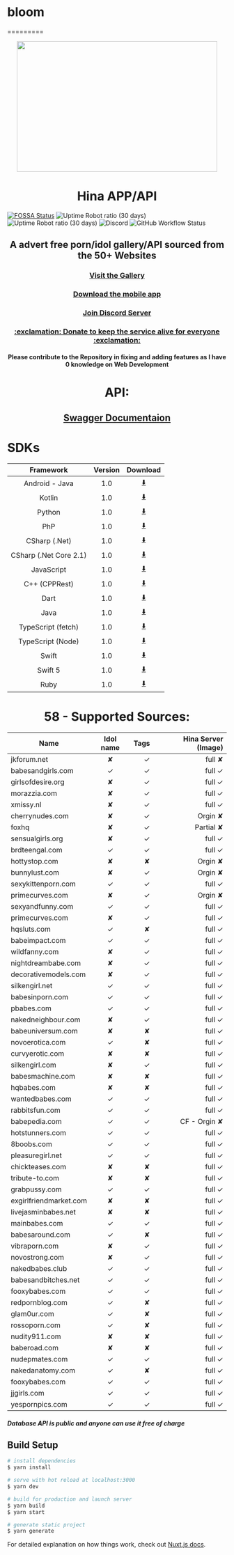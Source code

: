 
# bloom
=========
<a href="https://app.ixil.cc">
   <p align="center">
      <img width="460" height="300" src="https://repository-images.githubusercontent.com/270517085/193a0f80-c07a-11ea-8164-c6cfb5cd92d0" />  
   </p>
</a>

<h1 align="center">
  Hina APP/API
  
</h1>

[![FOSSA Status](https://app.fossa.com/api/projects/git%2Bgithub.com%2Fixilia%2Fhina.svg?type=small)](https://app.fossa.com/projects/git%2Bgithub.com%2Fixilia%2Fhina?ref=badge_small) ![Uptime Robot ratio (30 days)](https://img.shields.io/uptimerobot/ratio/m785771901-f2303c39f2f953cb089f79de?label=Web%20APP%20Uptime&style=for-the-badge) ![Uptime Robot ratio (30 days)](https://img.shields.io/uptimerobot/ratio/m785740725-973cd330b847899dc0fbd6d2?label=API%20Uptime&style=for-the-badge) ![Discord](https://img.shields.io/discord/740741623389880380?color=%23005cb2&label=Discord&style=for-the-badge) ![GitHub Workflow Status](https://img.shields.io/github/workflow/status/ixilia/hina/test?style=for-the-badge)

<h2 align="center">
  A advert free porn/idol gallery/API sourced from the 50+ Websites
</h2>

<h3 align="center"  >
  <a href="https://app.ixil.cc">Visit the Gallery</a>
</h3>

<h3 align="center"  >
  <a href="https://github.com/RobbWatershed/GalleryCherry">Download the mobile app</a>
</h3>

<h3 align="center"  >
  <a href="https://discord.gg/TR7BS5z"> Join Discord Server</a>
</h3>

<h3 align="center"  >
  <a href="https://patreon.com/bloom_services"> :exclamation: Donate to keep the service alive for everyone :exclamation:</a>
</h3>

<h4 align="center">
  Please contribute to the Repository in fixing and adding features as I have 0 knowledge on Web Development 
</h4>

<h1 align="center">
  API:
</h1>
  <h2 align="center">
  <a href="https://app.swaggerhub.com/apis-docs/assintates/bloom/1.0#/">Swagger Documentaion</a>   
  </h2>
  <h1>
    SDKs
  </h1>
  
| Framework              |  Version    | Download| 
| :---------------------:|:-----------:| :-------:| 
| Android - Java         |   1.0       |   [:arrow_down:](https://cdn.discordapp.com/attachments/488810702190936075/743376504175460352/android-client-generated.zip)      |       
| Kotlin                 |   1.0       |   [:arrow_down:](https://cdn.discordapp.com/attachments/488810702190936075/743376972939526204/kotlin-client-generated.zip)         |     
| Python                 |   1.0       |   [:arrow_down:](https://cdn.discordapp.com/attachments/488810702190936075/743377219409412196/python-client-generated.zip)         |   
| PhP                    |   1.0       |   [:arrow_down:](https://cdn.discordapp.com/attachments/488810702190936075/743377521445437440/php-client-generated.zip)          |      
| CSharp (.Net)          |   1.0       |   [:arrow_down:](https://cdn.discordapp.com/attachments/488810702190936075/743377846910713966/csharp-client-generated.zip)         |    
| CSharp (.Net Core 2.1) |   1.0       |   [:arrow_down:](https://cdn.discordapp.com/attachments/488810702190936075/743378305755119646/csharp-dotnet2-client-generated.zip) |  
| JavaScript             |   1.0       |   [:arrow_down:](https://cdn.discordapp.com/attachments/488810702190936075/743379075669950474/javascript-client-generated.zip)     | 
| C++  (CPPRest)         |   1.0       |   [:arrow_down:](https://cdn.discordapp.com/attachments/488810702190936075/743378881381400624/cpprest-client-generated.zip)        | 
| Dart                   |   1.0       |   [:arrow_down:](https://cdn.discordapp.com/attachments/488810702190936075/743379333535498281/dart-client-generated.zip)           | 
| Java                   |   1.0       |   [:arrow_down:](https://cdn.discordapp.com/attachments/488810702190936075/743379634061705236/java-client-generated.zip)           | 
| TypeScript (fetch)   |   1.0       |   [:arrow_down:](https://cdn.discordapp.com/attachments/488810702190936075/743379918049640468/typescript-fetch-client-generated.zip) | 
| TypeScript (Node)    |   1.0       |   [:arrow_down:](https://cdn.discordapp.com/attachments/488810702190936075/743380254139088936/typescript-node-client-generated.zip)  | 
| Swift                |   1.0       |   [:arrow_down:](https://cdn.discordapp.com/attachments/488810702190936075/743380795854422066/swift-client-generated.zip)            | 
| Swift 5              |   1.0       | [:arrow_down:](https://cdn.discordapp.com/attachments/488810702190936075/743381030894960710/swift5-client-generated.zip)             |
| Ruby                   |   1.0       | [:arrow_down:](https://cdn.discordapp.com/attachments/488810702190936075/743380481646788668/ruby-client-generated.zip)             |
  
<h1 align="center">
  58 - Supported Sources: 
</h1>

| Name                  |  Idol name  | Tags  |  Hina Server (Image) |
| --------------------- |:-----------:| -----:|  -------------------:| 
| jkforum.net           |   ✘         |   ✓  |           full  ✘    |
| babesandgirls.com     |   ✓         |   ✓  |           full  ✓    |
| girlsofdesire.org     |   ✘         |   ✓  |           full  ✓    |
| morazzia.com          |   ✘         |   ✓  |           full  ✓    |
| xmissy.nl             |   ✘         |   ✓  |           full  ✓    |
| cherrynudes.com       |   ✘         |   ✓  |           Orgin  ✘   |
| foxhq                 |   ✘         |   ✓  |           Partial  ✘ |
| sensualgirls.org      |   ✘         |   ✓  |           full  ✓    |
| brdteengal.com        |   ✓         |   ✓  |           full   ✓   |
| hottystop.com         |   ✘         |   ✘  |           Orgin  ✘   |
| bunnylust.com         |   ✘         |   ✓  |           Orgin  ✘   |
| sexykittenporn.com    |   ✓         |   ✓  |           full  ✓    |
| primecurves.com       |   ✘         |   ✓  |           Orgin  ✘   |
| sexyandfunny.com      |   ✓         |   ✓  |           full   ✓   |
| primecurves.com       |   ✘         |   ✓  |           full   ✓   |
| hqsluts.com           |   ✓         |   ✘  |           full   ✓   |
| babeimpact.com        |   ✓         |   ✓  |           full   ✓   |
| wildfanny.com         |   ✘         |   ✓  |           full   ✓   |
| nightdreambabe.com    |   ✘         |   ✓  |           full   ✓   |
| decorativemodels.com  |   ✘         |   ✓  |           full   ✓   |
| silkengirl.net        |   ✓         |   ✓  |           full   ✓   |
| babesinporn.com       |   ✓         |   ✓  |           full   ✓   |
| pbabes.com            |   ✓         |   ✓  |           full   ✓   |
| nakedneighbour.com    |   ✘         |   ✓  |           full   ✓   |
| babeuniversum.com     |   ✘         |   ✘  |           full   ✓   |
| novoerotica.com       |   ✓         |   ✘  |           full   ✓   |
| curvyerotic.com       |   ✘         |   ✘  |           full   ✓   |
| silkengirl.com        |   ✘         |   ✓  |           full   ✓   |
| babesmachine.com      |   ✘         |   ✘  |           full   ✓   |
| hqbabes.com           |   ✘         |   ✘  |           full   ✓   |
| wantedbabes.com       |   ✓         |   ✓  |           full   ✓   |
| rabbitsfun.com        |   ✓         |   ✓  |           full   ✓   |
| babepedia.com         |   ✓         |   ✓  |    CF -   Orgin  ✘   |
| hotstunners.com       |   ✓         |   ✓  |           full   ✓   |
| 8boobs.com            |   ✓         |   ✓  |           full   ✓   |
| pleasuregirl.net      |   ✓         |   ✓  |           full   ✓   |
| chickteases.com       |   ✘         |   ✘  |           full   ✓   |
| tribute-to.com        |   ✘         |   ✘  |           full   ✓   |
| grabpussy.com         |   ✓         |   ✓  |           full   ✓   |
| exgirlfriendmarket.com|   ✘         |   ✘  |           full   ✓   |
| livejasminbabes.net   |   ✘         |   ✘  |           full   ✓   |
| mainbabes.com         |   ✓         |   ✓  |           full   ✓   |
| babesaround.com       |   ✓         |   ✘  |           full   ✓   |
| vibraporn.com         |   ✘         |   ✓  |           full   ✓   |
| novostrong.com        |   ✘         |   ✓  |           full   ✓   |
| nakedbabes.club       |   ✓         |   ✓  |           full   ✓   |
| babesandbitches.net   |   ✓         |   ✓  |           full   ✓   |
| fooxybabes.com        |   ✓         |   ✓  |           full   ✓   |
| redpornblog.com       |   ✓         |   ✘  |           full   ✓   |
| glam0ur.com           |   ✓         |   ✘  |           full   ✓   |
| rossoporn.com         |   ✓         |   ✘  |           full   ✓   |
| nudity911.com         |   ✘         |   ✘  |           full   ✓   |
| baberoad.com          |   ✘         |   ✘  |           full   ✓   |
| nudepmates.com        |   ✓         |   ✓  |           full   ✓   |
| nakedanatomy.com      |   ✓         |   ✘  |           full   ✓   |
| fooxybabes.com        |   ✓         |   ✓  |           full   ✓   |
| jjgirls.com           |   ✓         |   ✓  |           full   ✓   |
| yespornpics.com       |   ✓         |   ✓  |           full   ✓   |


##### Database API is public and anyone can use it free of charge 



## Build Setup

```bash
# install dependencies
$ yarn install

# serve with hot reload at localhost:3000
$ yarn dev

# build for production and launch server
$ yarn build
$ yarn start

# generate static project
$ yarn generate
```

For detailed explanation on how things work, check out [Nuxt.js docs](https://nuxtjs.org).
